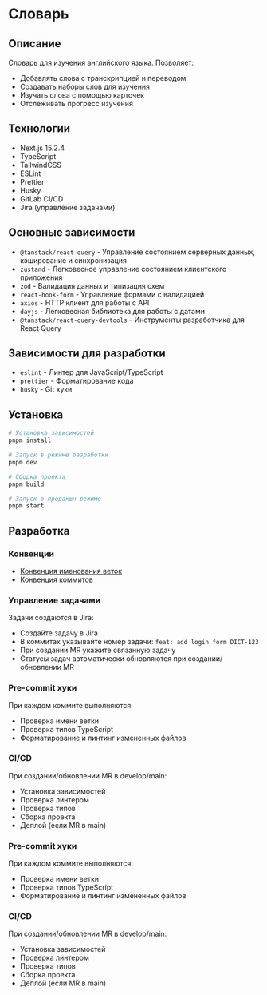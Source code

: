 # Словарь

## Описание

Словарь для изучения английского языка. Позволяет:

- Добавлять слова с транскрипцией и переводом
- Создавать наборы слов для изучения
- Изучать слова с помощью карточек
- Отслеживать прогресс изучения

## Технологии

- Next.js 15.2.4
- TypeScript
- TailwindCSS
- ESLint
- Prettier
- Husky
- GitLab CI/CD
- Jira (управление задачами)

## Основные зависимости

- `@tanstack/react-query` - Управление состоянием серверных данных, кэширование и синхронизация
- `zustand` - Легковесное управление состоянием клиентского приложения
- `zod` - Валидация данных и типизация схем
- `react-hook-form` - Управление формами с валидацией
- `axios` - HTTP клиент для работы с API
- `dayjs` - Легковесная библиотека для работы с датами
- `@tanstack/react-query-devtools` - Инструменты разработчика для React Query

## Зависимости для разработки

- `eslint` - Линтер для JavaScript/TypeScript
- `prettier` - Форматирование кода
- `husky` - Git хуки

## Установка

```bash
# Установка зависимостей
pnpm install

# Запуск в режиме разработки
pnpm dev

# Сборка проекта
pnpm build

# Запуск в продакшн режиме
pnpm start
```

## Разработка

### Конвенции

- [Конвенция именования веток](.gitlab/BRANCH_CONVENTION.md)
- [Конвенция коммитов](.gitlab/COMMIT_CONVENTION.md)

### Управление задачами

Задачи создаются в Jira:

- Создайте задачу в Jira
- В коммитах указывайте номер задачи: `feat: add login form DICT-123`
- При создании MR укажите связанную задачу
- Статусы задач автоматически обновляются при создании/обновлении MR

### Pre-commit хуки

При каждом коммите выполняются:

- Проверка имени ветки
- Проверка типов TypeScript
- Форматирование и линтинг измененных файлов

### CI/CD

При создании/обновлении MR в develop/main:

- Установка зависимостей
- Проверка линтером
- Проверка типов
- Сборка проекта
- Деплой (если MR в main)

### Pre-commit хуки

При каждом коммите выполняются:

- Проверка имени ветки
- Проверка типов TypeScript
- Форматирование и линтинг измененных файлов

### CI/CD

При создании/обновлении MR в develop/main:

- Установка зависимостей
- Проверка линтером
- Проверка типов
- Сборка проекта
- Деплой (если MR в main)
